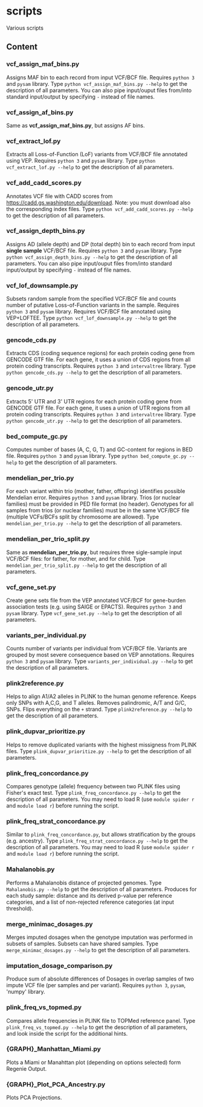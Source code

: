 # scripts
Various scripts

## Content

### vcf_assign_maf_bins.py

Assigns MAF bin to each record from input VCF/BCF file. Requires `python 3` and `pysam` library. Type `python vcf_assign_maf_bins.py --help` to get the description of all parameters. You can also pipe input/ouput files from/into standard input/output by specifying `-` instead of file names.

### vcf_assign_af_bins.py

Same as **vcf_assign_maf_bins.py**, but assigns AF bins.

### vcf_extract_lof.py

Extracts all Loss-of-Function (LoF) variants from VCF/BCF file annotated using VEP. Requires `python 3` and `pysam` library. Type `python vcf_extract_lof.py --help` to get the description of all parameters.

### vcf_add_cadd_scores.py

Annotates VCF file with CADD scores from https://cadd.gs.washington.edu/download. Note: you must download also the corresponding index files. Type `python vcf_add_cadd_scores.py --help` to get the description of all parameters.

### vcf_assign_depth_bins.py

Assigns AD (allele depth) and DP (total depth) bin to each record from input **single sample** VCF/BCF file. Requires `python 3` and `pysam` library. Type `python vcf_assign_depth_bins.py --help` to get the description of all parameters. You can also pipe input/ouput files from/into standard input/output by specifying `-` instead of file names.


### vcf_lof_downsample.py

Subsets random sample from the specified VCF/BCF file and counts number of putative Loss-of-Function variants in the sample. Requires `python 3` and `pysam` library. Requires VCF/BCF file annotated using VEP+LOFTEE. Type `python vcf_lof_downsample.py --help` to get the description of all parameters.

### gencode_cds.py

Extracts CDS (coding sequence regions) for each protein coding gene from GENCODE GTF file. For each gene, it uses a union of CDS regions from all protein coding transcripts. Requires `python 3` and `intervaltree` library. Type `python gencode_cds.py --help` to get the description of all parameters.

### gencode_utr.py

Extracts 5' UTR and 3' UTR regions for each protein coding gene from GENCODE GTF file. For each gene, it uses a union of UTR regions from all protein coding transcripts. Requires `python 3` and `intervaltree` library. Type `python gencode_utr.py --help` to get the description of all parameters.

### bed_compute_gc.py

Computes number of bases (A, C, G, T) and GC-content for regions in BED file. Requires `python 3` and `pysam` library. Type `python bed_compute_gc.py --help` to get the description of all parameters.

### mendelian_per_trio.py

For each variant within trio (mother, father, offspring) identifies possible Mendelian error. Requires `python 3` and `pysam` library. Trios (or nuclear families) must be provided in PED file format (no header). Genotypes for all samples from trios (or nuclear families) must be in the same VCF/BCF file (multiple VCFs/BCFs split by chromosome are allowed).  Type `mendelian_per_trio.py --help` to get the description of all parameters.

### mendelian_per_trio_split.py

Same as **mendelian_per_trio.py**, but requires three sigle-sample input VCF/BCF files: for father, for mother, and for child. Type `mendelian_per_trio_split.py --help` to get the description of all parameters.

### vcf_gene_set.py
Create gene sets file from the VEP annotated VCF/BCF for gene-burden association tests (e.g. using SAIGE or EPACTS). Requires `python 3` and `pysam` library. Type `vcf_gene_set.py --help` to get the description of all parameters.

### variants_per_individual.py
Counts number of variants per individual from VCF/BCF file. Variants are grouped by most severe consequence based on VEP annotations. Requires `python 3` and `pysam` library. Type `variants_per_individual.py --help` to get the description of all parameters.

### plink2reference.py
Helps to align A1/A2 alleles in PLINK to the human genome reference. Keeps only SNPs with A,C,G, and T alleles. Removes palindromic, A/T and G/C, SNPs. Flips everything on the `+` strand. Type `plink2reference.py --help` to get the description of all parameters.

### plink_dupvar_prioritize.py
Helps to remove duplicated variants with the highest missigness from PLINK files. Type `plink_dupvar_prioritize.py --help` to get the description of all parameters.

### plink_freq_concordance.py
Compares genotype (allele) frequency between two PLINK files using Fisher's exact test. Type `plink_freq_concordance.py --help` to get the description of all parameters. You may need to load R (use `module spider r` and `module load r`) before running the script.

### plink_freq_strat_concordance.py
Similar to `plink_freq_concordance.py`, but allows stratification by the groups (e.g. ancestry). Type `plink_freq_strat_concordance.py --help` to get the description of all parameters. You may need to load R (use `module spider r` and `module load r`) before running the script.

### Mahalanobis.py
Performs a Mahalanobis distance of projected genomes. Type `Mahalanobis.py --help` to get the description of all parameters. Produces for each study sample: distance and its derived p-value per reference categories, and a list of non-rejected reference categories (at input threshold).

### merge_minimac_dosages.py
Merges imputed dosages when the genotype imputation was performed in subsets of samples. Subsets can have shared samples. Type `merge_minimac_dosages.py --help` to get the description of all parameters.

### imputation_dosage_comparison.py 
Produce sum of absolute differences of Dosages in overlap samples of two impute VCF file (per samples and per variant). Requires `python 3`, `pysam`, 'numpy' library.

### plink_freq_vs_topmed.py
Compares allele frequencies in PLINK file to TOPMed reference panel. Type `plink_freq_vs_topmed.py --help` to get the description of all parameters, and look inside the script for the additional hints.

### {GRAPH}_Manhattan_Miami.py
Plots a Miami or Manahttan plot (depending on options selected) form Regenie Output.

### {GRAPH}_Plot_PCA_Ancestry.py
Plots PCA Projections.

